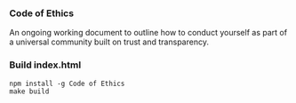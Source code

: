 ### Code of Ethics

An ongoing working document to outline how to conduct yourself as part of a universal community built on trust and transparency.

### Build index.html
```
npm install -g Code of Ethics
make build
```
